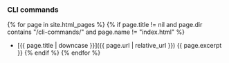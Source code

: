 ### CLI commands

{% for page in site.html_pages %}
  {% if page.title != nil and page.dir contains "/cli-commands/" and page.name != "index.html" %}
* [{{ page.title | downcase }}]({{ page.url | relative_url }}) {{ page.excerpt }}
  {% endif %}
{% endfor %}
